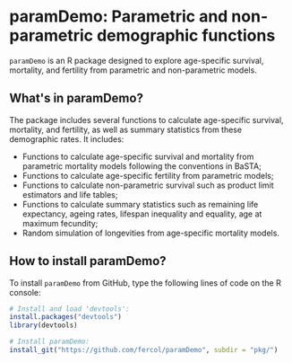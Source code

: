 # paramDemo: Parametric and non-parametric demographic functions

`paramDemo` is an R package designed to explore age-specific survival, mortality, and fertility from parametric and non-parametric models.

## What's in paramDemo?

The package includes several functions to calculate age-specific survival, mortality, and fertility, as well as summary statistics from these demographic rates. It includes:  

- Functions to calculate age-specific survival and mortality from parametric mortality models following the conventions in BaSTA;
- Functions to calculate age-specific fertility from parametric models;
- Functions to calculate non-parametric survival such as product limit estimators and life tables;
- Functions to calculate summary statistics such as remaining life expectancy, ageing rates, lifespan inequality and equality, age at maximum fecundity;
- Random simulation of longevities from age-specific mortality models. 

## How to install paramDemo?
To install `paramDemo` from GitHub, type the following lines of code on the R console:

```R
# Install and load 'devtools':
install.packages("devtools")
library(devtools)

# Install paramDemo:
install_git("https://github.com/fercol/paramDemo", subdir = "pkg/")
```

